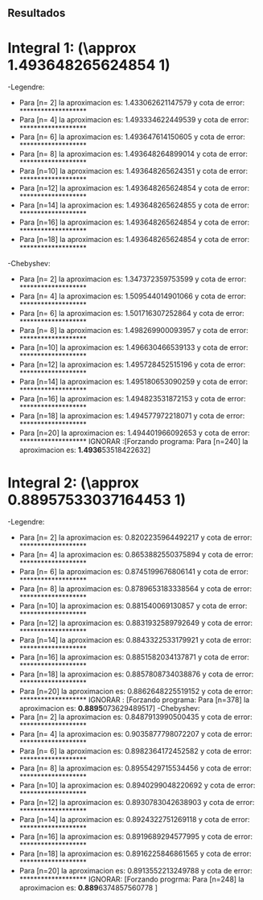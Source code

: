 ## Resultados 

# Integral 1: (\approx               1.493648265624854   1)
  -Legendre:
   - Para [n= 2] la aproximacion es: 1.433062621147579 y cota de error: ******************* 
   - Para [n= 4] la aproximacion es: 1.493334622449539 y cota de error: ******************* 
   - Para [n= 6] la aproximacion es: 1.493647614150605 y cota de error: ******************* 
   - Para [n= 8] la aproximacion es: 1.493648264899014 y cota de error: ******************* 
   - Para [n=10] la aproximacion es: 1.493648265624351 y cota de error: ******************* 
   - Para [n=12] la aproximacion es: 1.493648265624854 y cota de error: ******************* 
   - Para [n=14] la aproximacion es: 1.493648265624855 y cota de error: ******************* 
   - Para [n=16] la aproximacion es: 1.493648265624854 y cota de error: ******************* 
   - Para [n=18] la aproximacion es: 1.493648265624854 y cota de error: *******************
   
  -Chebyshev:
   - Para [n= 2] la aproximacion es: 1.347372359753599 y cota de error: ******************* 
   - Para [n= 4] la aproximacion es: 1.509544014901066 y cota de error: ******************* 
   - Para [n= 6] la aproximacion es: 1.501716307252864 y cota de error: ******************* 
   - Para [n= 8] la aproximacion es: 1.498269900093957 y cota de error: ******************* 
   - Para [n=10] la aproximacion es: 1.496630466539133 y cota de error: *******************
   - Para [n=12] la aproximacion es: 1.495728452515196 y cota de error: ******************* 
   - Para [n=14] la aproximacion es: 1.495180653090259 y cota de error: ******************* 
   - Para [n=16] la aproximacion es: 1.494823531872153 y cota de error: ******************* 
   - Para [n=18] la aproximacion es: 1.494577972218071 y cota de error: ******************* 
   - Para [n=20] la aproximacion es: 1.494401966092653 y cota de error: ******************* 
       IGNORAR :[Forzando programa: Para [n=240] la aproximacion es: **1.4936**53518422632]



# Integral 2: (\approx               0.88957533037164453   1)
  -Legendre: 
   - Para [n= 2] la aproximacion es: 0.8202235964492217 y cota de error: ******************* 
   - Para [n= 4] la aproximacion es: 0.8653882550375894 y cota de error: ******************* 
   - Para [n= 6] la aproximacion es: 0.8745199676806141 y cota de error: ******************* 
   - Para [n= 8] la aproximacion es: 0.8789653183338564 y cota de error: ******************* 
   - Para [n=10] la aproximacion es: 0.881540069130857 y cota de error: ******************* 
   - Para [n=12] la aproximacion es: 0.8831932589792649 y cota de error: ******************* 
   - Para [n=14] la aproximacion es: 0.8843322533179921 y cota de error: ******************* 
   - Para [n=16] la aproximacion es: 0.8851582034137871 y cota de error: ******************* 
   - Para [n=18] la aproximacion es: 0.8857808734038876 y cota de error: ******************* 
   - Para [n=20] la aproximacion es: 0.8862648225519152 y cota de error: *******************
       IGNORAR : [Forzando programa: Para [n=378] la aproximacion es: **0.8895**073629489517]
  -Chebyshev:
   - Para [n= 2] la aproximacion es: 0.8487913990500435 y cota de error: ******************* 
   - Para [n= 4] la aproximacion es: 0.9035877798072207 y cota de error: ******************* 
   - Para [n= 6] la aproximacion es: 0.8982364172452582 y cota de error: ******************* 
   - Para [n= 8] la aproximacion es: 0.8955429715534456 y cota de error: ******************* 
   - Para [n=10] la aproximacion es: 0.8940299048220692 y cota de error: ******************* 
   - Para [n=12] la aproximacion es: 0.8930783042638903 y cota de error: ******************* 
   - Para [n=14] la aproximacion es: 0.8924322751269118 y cota de error: ******************* 
   - Para [n=16] la aproximacion es: 0.8919689294577995 y cota de error: ******************* 
   - Para [n=18] la aproximacion es: 0.8916225846861565 y cota de error: ******************* 
   - Para [n=20] la aproximacion es: 0.8913552213249788 y cota de error: ******************* 
       IGNORAR: [Forzando progrma: Para [n=248] la aproximacion es: **0.889**6374857560778 ]



